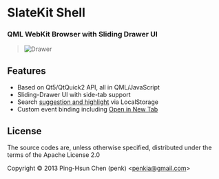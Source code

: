 # SlateKit Shell
### QML WebKit Browser with Sliding Drawer UI  

> ![Drawer](https://raw.github.com/penk/SlateKit/master/Shell/screenshots/drawer.gif)

## Features 

- Based on Qt5/QtQuick2 API, all in QML/JavaScript
- Sliding-Drawer UI with side-tab support 
- Search [suggestion and highlight](https://raw.github.com/penk/SlateKit/master/Shell/screenshots/suggestion.png) via LocalStorage 
- Custom event binding including [Open in New Tab](https://raw.github.com/penk/SlateKit/master/Shell/screenshots/new_tab.gif)

## License 

The source codes are, unless otherwise specified, distributed under the terms of the Apache License 2.0

Copyright © 2013 Ping-Hsun Chen (penk) <[penkia@gmail.com](mailto:penkia@gmail.com)>
